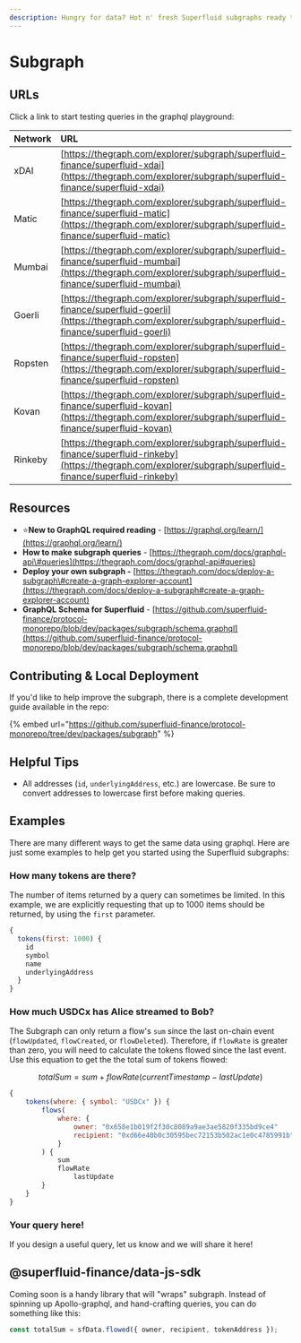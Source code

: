 ```yaml
---
description: Hungry for data? Hot n' fresh Superfluid subgraphs ready to consume!
---
```


# Subgraph

## URLs 

Click a link to start testing queries in the graphql playground:

| Network | URL |
| :--- | :--- |
| xDAI | [https://thegraph.com/explorer/subgraph/superfluid-finance/superfluid-xdai](https://thegraph.com/explorer/subgraph/superfluid-finance/superfluid-xdai) |
| Matic | [https://thegraph.com/explorer/subgraph/superfluid-finance/superfluid-matic](https://thegraph.com/explorer/subgraph/superfluid-finance/superfluid-matic) |
| Mumbai | [https://thegraph.com/explorer/subgraph/superfluid-finance/superfluid-mumbai](https://thegraph.com/explorer/subgraph/superfluid-finance/superfluid-mumbai) |
| Goerli | [https://thegraph.com/explorer/subgraph/superfluid-finance/superfluid-goerli](https://thegraph.com/explorer/subgraph/superfluid-finance/superfluid-goerli) |
| Ropsten | [https://thegraph.com/explorer/subgraph/superfluid-finance/superfluid-ropsten](https://thegraph.com/explorer/subgraph/superfluid-finance/superfluid-ropsten) |
| Kovan | [https://thegraph.com/explorer/subgraph/superfluid-finance/superfluid-kovan](https://thegraph.com/explorer/subgraph/superfluid-finance/superfluid-kovan) |
| Rinkeby | [https://thegraph.com/explorer/subgraph/superfluid-finance/superfluid-rinkeby](https://thegraph.com/explorer/subgraph/superfluid-finance/superfluid-rinkeby) |

## Resources

* ⭐**New to GraphQL required reading** - [https://graphql.org/learn/](https://graphql.org/learn/)  
* **How to make subgraph queries** - [https://thegraph.com/docs/graphql-api\#queries](https://thegraph.com/docs/graphql-api#queries)
* **Deploy your own subgraph -** [https://thegraph.com/docs/deploy-a-subgraph\#create-a-graph-explorer-account](https://thegraph.com/docs/deploy-a-subgraph#create-a-graph-explorer-account)
* **GraphQL Schema for Superfluid** - [https://github.com/superfluid-finance/protocol-monorepo/blob/dev/packages/subgraph/schema.graphql](https://github.com/superfluid-finance/protocol-monorepo/blob/dev/packages/subgraph/schema.graphql)

## Contributing & Local Deployment

If you'd like to help improve the subgraph, there is a complete development guide available in the repo:

{% embed url="https://github.com/superfluid-finance/protocol-monorepo/tree/dev/packages/subgraph" %}

## Helpful Tips

* All addresses \(`id`, `underlyingAddress`, etc.\) are lowercase. Be sure to convert addresses to lowercase first before making queries.

## Examples

There are many different ways to get the same data using graphql. Here are just some examples to help get you started using the Superfluid subgraphs:

### How many tokens are there?

The number of items returned by a query can sometimes be limited. In this example, we are explicitly requesting that up to 1000 items should be returned, by using the `first` parameter.

```javascript
{
  tokens(first: 1000) {
    id
    symbol
    name
    underlyingAddress
  }
}
```

### How much USDCx has Alice streamed to Bob?

The Subgraph can only return a flow's `sum` since the last on-chain event \(`flowUpdated`, `flowCreated`, or `flowDeleted`\). Therefore, if `flowRate` is greater than zero, you will need to calculate the tokens flowed since the last event. Use this equation to get the the total sum of tokens flowed:  

$$totalSum = sum + flowRate(currentTimestamp-lastUpdate)$$ 

```javascript
{
    tokens(where: { symbol: "USDCx" }) {
        flows(
            where: {
                owner: "0x658e1b019f2f30c8089a9ae3ae5820f335bd9ce4"
                recipient: "0xd66e40b0c30595bec72153b502ac1e0c4785991b"
            }
        ) {
            sum
            flowRate
      			lastUpdate
        }
    }
}
```

### Your query here!

If you design a useful query, let us know and we will share it here!

## @superfluid-finance/data-js-sdk

Coming soon is a handy library that will "wraps" subgraph. Instead of spinning up Apollo-graphql, and hand-crafting queries, you can do something like this:

```javascript
const totalSum = sfData.flowed({ owner, recipient, tokenAddress });
```

